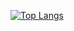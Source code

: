 [![Top Langs](https://github-readme-stats.vercel.app/api/top-langs/?username=r4rmas&layout=compact&theme=radical)](https://github.com/anuraghazra/github-readme-stats)
